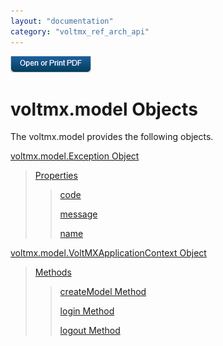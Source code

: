 ```yaml
---
layout: "documentation"
category: "voltmx_ref_arch_api"
---
```

                        

[![](Resources/Images/pdf.png)](http://docs.voltmx.com/9_x_PDFs/iris/voltmx_ref_arch_ap_internali.pdf)


voltmx.model Objects
==================

The voltmx.model provides the following objects.

[voltmx.model.Exception Object](voltmx.model.Exception_Object.html)

> [Properties](voltmx.model.Exception_Properties.html)
> 
> > [code](voltmx.model.Exception_Properties.html)
> > 
> > [message](voltmx.model.Exception_Properties.html#message)
> > 
> > [name](voltmx.model.Exception_Properties.html#name)

[voltmx.model.VoltMXApplicationContext Object](voltmx.model.VoltMXApplicationContext_Object.html)

> [Methods](voltmx.model.VoltMXApplicationContext_Methods.html)
> 
> > [createModel Method](voltmx.model.VoltMXApplicationContext_Methods.html#createModel)
> > 
> > [login Method](voltmx.model.VoltMXApplicationContext_Methods.html#login)
> > 
> > [logout Method](voltmx.model.VoltMXApplicationContext_Methods.html#logout)
